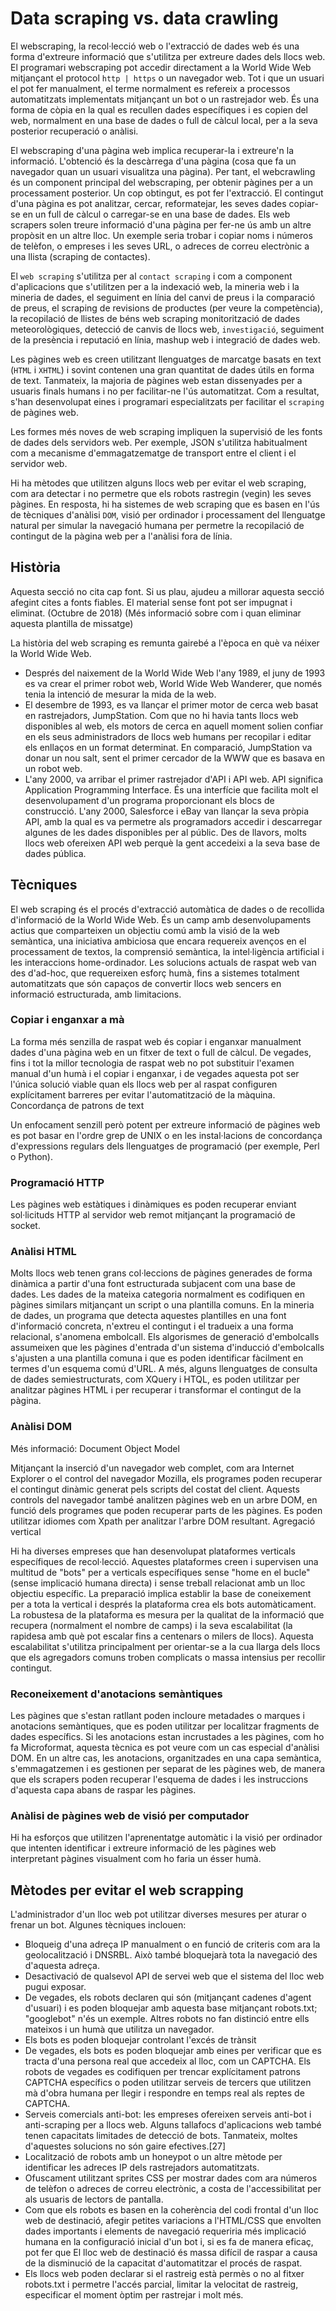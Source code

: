 # Data scraping vs. data crawling

El webscraping, la recol·lecció web o l'extracció de dades web és una forma d'extreure informació que s'utilitza per extreure dades dels llocs web. El programari webscraping pot accedir directament a la World Wide Web mitjançant el protocol `http | https`  o un navegador web. Tot i que un usuari el pot fer manualment, el terme normalment es refereix a processos automatitzats implementats mitjançant un bot o un rastrejador web. És una forma de còpia en la qual es recullen dades específiques i es copien del web, normalment en una base de dades o full de càlcul local, per a la seva posterior recuperació o anàlisi.

El webscraping d'una pàgina web implica recuperar-la i extreure'n la informació. L'obtenció és la descàrrega d'una pàgina (cosa que fa un navegador quan un usuari visualitza una pàgina). Per tant, el webcrawling és un component principal del webscraping, per obtenir pàgines per a un processament posterior. Un cop obtingut, es pot fer l'extracció. El contingut d'una pàgina es pot analitzar, cercar, reformatejar, les seves dades copiar-se en un full de càlcul o carregar-se en una base de dades. Els web scrapers solen treure informació d'una pàgina per fer-ne ús amb un altre propòsit en un altre lloc. Un exemple seria trobar i copiar noms i números de telèfon, o empreses i les seves URL, o adreces de correu electrònic a una llista (scraping de contactes).

El `web scraping` s'utilitza per al `contact scraping` i com a component d'aplicacions que s'utilitzen per a la indexació web, la mineria web i la mineria de dades, el seguiment en línia del canvi de preus i la comparació de preus, el scraping de revisions de productes (per veure la competència), la recopilació de llistes de béns web scraping monitorització de dades meteorològiques, detecció de canvis de llocs web, `investigació`, seguiment de la presència i reputació en línia, mashup web i integració de dades web.

Les pàgines web es creen utilitzant llenguatges de marcatge basats en text (`HTML` i `XHTML`) i sovint contenen una gran quantitat de dades útils en forma de text. Tanmateix, la majoria de pàgines web estan dissenyades per a usuaris finals humans i no per facilitar-ne l'ús automatitzat. Com a resultat, s'han desenvolupat eines i programari especialitzats per facilitar el `scraping` de pàgines web.

Les formes més noves de web scraping impliquen la supervisió de les fonts de dades dels servidors web. Per exemple, JSON s'utilitza habitualment com a mecanisme d'emmagatzematge de transport entre el client i el servidor web.

Hi ha mètodes que utilitzen alguns llocs web per evitar el web scraping, com ara detectar i no permetre que els robots rastregin (vegin) les seves pàgines. En resposta, hi ha sistemes de web scraping que es basen en l'ús de tècniques d'anàlisi `DOM`, visió per ordinador i processament del llenguatge natural per simular la navegació humana per permetre la recopilació de contingut de la pàgina web per a l'anàlisi fora de línia.


## Història

Aquesta secció no cita cap font. Si us plau, ajudeu a millorar aquesta secció afegint cites a fonts fiables. El material sense font pot ser impugnat i eliminat. (Octubre de 2018) (Més informació sobre com i quan eliminar aquesta plantilla de missatge)

La història del web scraping es remunta gairebé a l'època en què va néixer la World Wide Web.

* Després del naixement de la World Wide Web l'any 1989, el juny de 1993 es va crear el primer robot web,  World Wide Web Wanderer, que només tenia la intenció de mesurar la mida de la web.
* El desembre de 1993, es va llançar el primer motor de cerca web basat en rastrejadors, JumpStation. Com que no hi havia tants llocs web disponibles al web, els motors de cerca en aquell moment solien confiar en els seus administradors de llocs web humans per recopilar i editar els enllaços en un format determinat. En comparació, JumpStation va donar un nou salt, sent el primer cercador de la WWW que es basava en un robot web.
* L'any 2000, va arribar el primer rastrejador d'API i API web. API significa Application Programming Interface. És una interfície que facilita molt el desenvolupament d'un programa proporcionant els blocs de construcció. L'any 2000, Salesforce i eBay van llançar la seva pròpia API, amb la qual es va permetre als programadors accedir i descarregar algunes de les dades disponibles per al públic. Des de llavors, molts llocs web ofereixen API web perquè la gent accedeixi a la seva base de dades pública.

## Tècniques

El web scraping és el procés d'extracció automàtica de dades o de recollida d'informació de la World Wide Web. És un camp amb desenvolupaments actius que comparteixen un objectiu comú amb la visió de la web semàntica, una iniciativa ambiciosa que encara requereix avenços en el processament de textos, la comprensió semàntica, la intel·ligència artificial i les interaccions home-ordinador. Les solucions actuals de raspat web van des d'ad-hoc, que requereixen esforç humà, fins a sistemes totalment automatitzats que són capaços de convertir llocs web sencers en informació estructurada, amb limitacions.

### Copiar i enganxar a mà

La forma més senzilla de raspat web és copiar i enganxar manualment dades d'una pàgina web en un fitxer de text o full de càlcul. De vegades, fins i tot la millor tecnologia de raspat web no pot substituir l'examen manual d'un humà i el copiar i enganxar, i de vegades aquesta pot ser l'única solució viable quan els llocs web per al raspat configuren explícitament barreres per evitar l'automatització de la màquina.
Concordança de patrons de text

Un enfocament senzill però potent per extreure informació de pàgines web es pot basar en l'ordre grep de UNIX o en les instal·lacions de concordança d'expressions regulars dels llenguatges de programació (per exemple, Perl o Python).

### Programació HTTP

Les pàgines web estàtiques i dinàmiques es poden recuperar enviant sol·licituds HTTP al servidor web remot mitjançant la programació de socket.

### Anàlisi HTML

Molts llocs web tenen grans col·leccions de pàgines generades de forma dinàmica a partir d'una font estructurada subjacent com una base de dades. Les dades de la mateixa categoria normalment es codifiquen en pàgines similars mitjançant un script o una plantilla comuns. En la mineria de dades, un programa que detecta aquestes plantilles en una font d'informació concreta, n'extreu el contingut i el tradueix a una forma relacional, s'anomena embolcall. Els algorismes de generació d'embolcalls assumeixen que les pàgines d'entrada d'un sistema d'inducció d'embolcalls s'ajusten a una plantilla comuna i que es poden identificar fàcilment en termes d'un esquema comú d'URL. A més, alguns llenguatges de consulta de dades semiestructurats, com XQuery i HTQL, es poden utilitzar per analitzar pàgines HTML i per recuperar i transformar el contingut de la pàgina.

### Anàlisi DOM
Més informació: Document Object Model

Mitjançant la inserció d'un navegador web complet, com ara Internet Explorer o el control del navegador Mozilla, els programes poden recuperar el contingut dinàmic generat pels scripts del costat del client. Aquests controls del navegador també analitzen pàgines web en un arbre DOM, en funció dels programes que poden recuperar parts de les pàgines. Es poden utilitzar idiomes com Xpath per analitzar l'arbre DOM resultant.
Agregació vertical

Hi ha diverses empreses que han desenvolupat plataformes verticals específiques de recol·lecció. Aquestes plataformes creen i supervisen una multitud de "bots" per a verticals específiques sense "home en el bucle" (sense implicació humana directa) i sense treball relacionat amb un lloc objectiu específic. La preparació implica establir la base de coneixement per a tota la vertical i després la plataforma crea els bots automàticament. La robustesa de la plataforma es mesura per la qualitat de la informació que recupera (normalment el nombre de camps) i la seva escalabilitat (la rapidesa amb què pot escalar fins a centenars o milers de llocs). Aquesta escalabilitat s'utilitza principalment per orientar-se a la cua llarga dels llocs que els agregadors comuns troben complicats o massa intensius per recollir contingut.

### Reconeixement d'anotacions semàntiques

Les pàgines que s'estan ratllant poden incloure metadades o marques i anotacions semàntiques, que es poden utilitzar per localitzar fragments de dades específics. Si les anotacions estan incrustades a les pàgines, com ho fa Microformat, aquesta tècnica es pot veure com un cas especial d'anàlisi DOM. En un altre cas, les anotacions, organitzades en una capa semàntica, s'emmagatzemen i es gestionen per separat de les pàgines web, de manera que els scrapers poden recuperar l'esquema de dades i les instruccions d'aquesta capa abans de raspar les pàgines.

### Anàlisi de pàgines web de visió per computador

Hi ha esforços que utilitzen l'aprenentatge automàtic i la visió per ordinador que intenten identificar i extreure informació de les pàgines web interpretant pàgines visualment com ho faria un ésser humà.

## Mètodes per evitar el web scrapping

L'administrador d'un lloc web pot utilitzar diverses mesures per aturar o frenar un bot. Algunes tècniques inclouen:

* Bloqueig d'una adreça IP manualment o en funció de criteris com ara la geolocalització i DNSRBL. Això també bloquejarà tota la navegació des d'aquesta adreça.
* Desactivació de qualsevol API de servei web que el sistema del lloc web pugui exposar.
* De vegades, els robots declaren qui són (mitjançant cadenes d'agent d'usuari) i es poden bloquejar amb aquesta base mitjançant robots.txt; "googlebot" n'és un exemple. Altres robots no fan distinció entre ells mateixos i un humà que utilitza un navegador.
* Els bots es poden bloquejar controlant l'excés de trànsit
* De vegades, els bots es poden bloquejar amb eines per verificar que es tracta d'una persona real que accedeix al lloc, com un CAPTCHA. Els robots de vegades es codifiquen per trencar explícitament patrons CAPTCHA específics o poden utilitzar serveis de tercers que utilitzen mà d'obra humana per llegir i respondre en temps real als reptes de CAPTCHA.
* Serveis comercials anti-bot: les empreses ofereixen serveis anti-bot i anti-scraping per a llocs web. Alguns tallafocs d'aplicacions web també tenen capacitats limitades de detecció de bots. Tanmateix, moltes d'aquestes solucions no són gaire efectives.[27]
* Localització de robots amb un honeypot o un altre mètode per identificar les adreces IP dels rastrejadors automatitzats.
* Ofuscament utilitzant sprites CSS per mostrar dades com ara números de telèfon o adreces de correu electrònic, a costa de l'accessibilitat per als usuaris de lectors de pantalla.
* Com que els robots es basen en la coherència del codi frontal d'un lloc web de destinació, afegir petites variacions a l'HTML/CSS que envolten dades importants i elements de navegació requeriria més implicació humana en la configuració inicial d'un bot i, si es fa de manera eficaç, pot fer que El lloc web de destinació és massa difícil de raspar a causa de la disminució de la capacitat d'automatitzar el procés de raspat.
* Els llocs web poden declarar si el rastreig està permès o no al fitxer robots.txt i permetre l'accés parcial, limitar la velocitat de rastreig, especificar el moment òptim per rastrejar i molt més.
